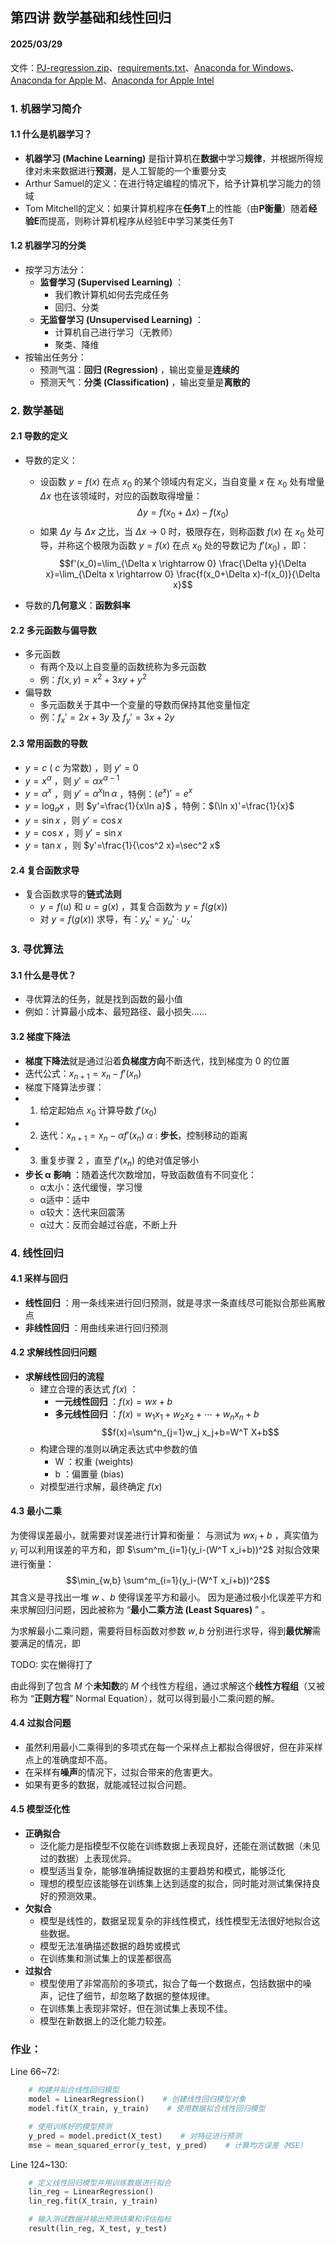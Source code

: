 ## 第四讲 数学基础和线性回归
#### 2025/03/29

文件：[PJ-regression.zip](https://oc.sjtu.edu.cn/courses/79997/files/10829425/download?download_frd=1)、[requirements.txt](https://oc.sjtu.edu.cn/courses/79997/files/10823973/download?download_frd=1)、[Anaconda for Windows](https://repo.anaconda.com/archive/Anaconda3-2024.10-1-Windows-x86_64.exe)、[Anaconda for Apple M](https://repo.anaconda.com/archive/Anaconda3-2024.10-1-MacOSX-arm64.pkg)、[Anaconda for Apple Intel](https://repo.anaconda.com/archive/Anaconda3-2024.10-1-MacOSX-x86_64.pkg)

### 1. 机器学习简介

#### 1.1 什么是机器学习？

- **机器学习 (Machine Learning)** 是指计算机在**数据**中学习**规律**，并根据所得规律对未来数据进行**预测**，是人工智能的一个重要分支
- Arthur Samuel的定义：在进行特定编程的情况下，给予计算机学习能力的领域
- Tom Mitchell的定义：如果计算机程序在**任务T**上的性能（由**P衡量**）随着**经验E**而提高，则称计算机程序从经验E中学习某类任务T 

#### 1.2 机器学习的分类

- 按学习方法分：
  - **监督学习 (Supervised Learning)** ：
    - 我们教计算机如何去完成任务
    - 回归、分类
  - **无监督学习 (Unsupervised Learning)** ：
    - 计算机自己进行学习（无教师）
    - 聚类、降维
- 按输出任务分：
  - 预测气温：**回归 (Regression)** ，输出变量是**连续的**
  - 预测天气：**分类 (Classification)** ，输出变量是**离散的**

### 2. 数学基础

#### 2.1 导数的定义

- 导数的定义：
  - 设函数 $y=f(x)$ 在点 $x_0$ 的某个领域内有定义，当自变量 $x$ 在 $x_0$ 处有增量 $\Delta x$ 也在该领域时，对应的函数取得增量：$$\Delta y=f(x_0+\Delta x)-f(x_0)$$
  - 如果 $\Delta y$ 与 $\Delta x$ 之比，当 $\Delta x \rightarrow 0$ 时，极限存在，则称函数 $f(x)$ 在 $x_0$ 处可导，并称这个极限为函数 $y=f(x)$ 在点 $x_0$ 处的导数记为 $f'(x_0)$ ，即：
  $$f'(x_0)=\lim_{\Delta x \rightarrow 0} \frac{\Delta y}{\Delta x}=\lim_{\Delta x \rightarrow 0} \frac{f(x_0+\Delta x)-f(x_0)}{\Delta x}$$

- 导数的**几何意义**：**函数斜率**

#### 2.2 多元函数与偏导数

- 多元函数
  - 有两个及以上自变量的函数统称为多元函数
  - 例：$f(x,y)=x^2+3xy+y^2$
- 偏导数
  - 多元函数关于其中一个变量的导数而保持其他变量恒定
  - 例：$f_x'=2x+3y$ 及 $f_y'=3x+2y$

#### 2.3 常用函数的导数

- $y=c$ ( $c$ 为常数) ，则 $y'=0$
- $y=x^\alpha$ ，则 $y'=\alpha x^{\alpha-1}$
- $y=\alpha ^x$ ，则 $y'=\alpha^x \ln \alpha$ ，特例：$(e^x)'=e^x$
- $y=\log_{a}x$ ，则 $y'=\frac{1}{x\ln a}$ ，特例：$(\ln x)'=\frac{1}{x}$
- $y=\sin x$ ，则 $y'=\cos x$
- $y=\cos x$ ，则 $y'=\sin x$
- $y=\tan x$ ，则 $y'=\frac{1}{\cos^2 x}=\sec^2 x$

#### 2.4 复合函数求导

- 复合函数求导的**链式法则**
  - $y=f(u)$ 和 $u=g(x)$ ，其复合函数为 $y=f(g(x))$
  - 对 $y=f(g(x))$ 求导，有：$y_x'=y_u' \cdot u_x'$


### 3. 寻优算法

#### 3.1 什么是寻优？

- 寻优算法的任务，就是找到函数的最小值
- 例如：计算最小成本、最短路径、最小损失……

#### 3.2 梯度下降法

- **梯度下降法**就是通过沿着**负梯度方向**不断迭代，找到梯度为 $0$ 的位置
- 迭代公式：$x_{n+1}=x_n-f'(x_n)$
- 梯度下降算法步骤：
- 1. 给定起始点 $x_0$ 计算导数 $f'(x_0)$
- 2. 迭代：$x_{n+1}=x_n-\alpha f'(x_n)$
	$\alpha$ : **步长**，控制移动的距离
- 3. 重复步骤 2 ，直至 $f'(x_n)$ 的绝对值足够小
- **步长 α 影响** ：随着迭代次数增加，导致函数值有不同变化：
  - α太小：迭代缓慢，学习慢
  - α适中：适中
  - α较大：迭代来回震荡
  - α过大：反而会越过谷底，不断上升


### 4. 线性回归

#### 4.1 采样与回归

- **线性回归** ：用一条线来进行回归预测，就是寻求一条直线尽可能拟合那些离散点
- **非线性回归** ：用曲线来进行回归预测

#### 4.2 求解线性回归问题

- **求解线性回归的流程**
  - 建立合理的表达式 $f(x)$ ：
    - **一元线性回归** ：$f(x)=wx+b$
    - **多元线性回归** ：$f(x)=w_1 x_1+w_2 x_2+\cdots+w_n x_n+b$
	$$f(x)=\sum^n_{j=1}w_j x_j+b=W^T X+b$$
  - 构建合理的准则以确定表达式中参数的值
    - W ：权重 (weights)
    - b ：偏置量 (bias)
  - 对模型进行求解，最终确定 $f(x)$

#### 4.3 最小二乘

为使得误差最小，就需要对误差进行计算和衡量：
与测试为 $wx_i+b$ ，真实值为 $y_i$
可以利用误差的平方和，即 $\sum^m_{i=1}(y_i-(W^T x_i+b))^2$ 对拟合效果进行衡量：
$$\min_{w,b} \sum^m_{i=1}(y_i-(W^T x_i+b))^2$$
其含义是寻找出一堆 $w$ 、$b$ 使得误差平方和最小。
因为是通过极小化误差平方和来求解回归问题，因此被称为 “**最小二乘方法 (Least Squares)** ” 。

为求解最小二乘问题，需要将目标函数对参数 $w,b$ 分别进行求导，得到**最优解**需要满足的情况，即

TODO: 实在懒得打了

由此得到了包含 $M$ 个**未知数**的 $M$ 个线性方程组，通过求解这个**线性方程组**（又被称为 “**正则方程**” $\text{Normal Equation}$），就可以得到最小二乘问题的解。

#### 4.4 过拟合问题

- 虽然利用最小二乘得到的多项式在每一个采样点上都拟合得很好，但在非采样点上的准确度却不高。
- 在采样有**噪声**的情况下，过拟合带来的危害更大。
- 如果有更多的数据，就能减轻过拟合问题。

#### 4.5 模型泛化性

- **正确拟合**
  - 泛化能力是指模型不仅能在训练数据上表现良好，还能在测试数据（未见过的数据）上表现优异。
  - 模型适当复杂，能够准确捕捉数据的主要趋势和模式，能够泛化
  - 理想的模型应该能够在训练集上达到适度的拟合，同时能对测试集保持良好的预测效果。
- **欠拟合**
  - 模型是线性的，数据呈现复杂的非线性模式，线性模型无法很好地拟合这些数据。
  - 模型无法准确描述数据的趋势或模式
  - 在训练集和测试集上的误差都很高
- **过拟合**
  - 模型使用了非常高阶的多项式，拟合了每一个数据点，包括数据中的噪声，记住了细节，却忽略了数据的整体规律。
  - 在训练集上表现非常好，但在测试集上表现不佳。
  - 模型在新数据上的泛化能力较差。


### 作业：

Line 66~72:
```py
    # 构建并拟合线性回归模型
    model = LinearRegression()    # 创建线性回归模型对象
    model.fit(X_train, y_train)    # 使用数据拟合线性回归模型

    # 使用训练好的模型预测
    y_pred = model.predict(X_test)    # 对特征进行预测
    mse = mean_squared_error(y_test, y_pred)    # 计算均方误差（MSE）
```

Line 124~130:
```py
    # 定义线性回归模型并用训练数据进行拟合
    lin_reg = LinearRegression()
    lin_reg.fit(X_train, y_train)

    # 输入测试数据并输出预测结果和评估指标
    result(lin_reg, X_test, y_test)
```